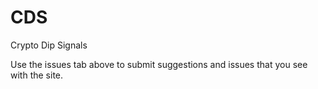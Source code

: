# CDS
Crypto Dip Signals

Use the issues tab above to submit suggestions and issues that you see with the site.

